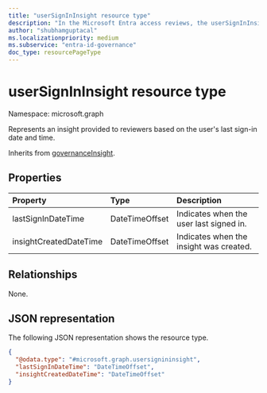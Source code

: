 ```yaml
---
title: "userSignInInsight resource type"
description: "In the Microsoft Entra access reviews, the userSignInInsight resource represents insights provided to reviewers based on the user's last sign-in date and time."
author: "shubhamguptacal"
ms.localizationpriority: medium
ms.subservice: "entra-id-governance"
doc_type: resourcePageType
---
```


# userSignInInsight resource type

Namespace: microsoft.graph

Represents an insight provided to reviewers based on the user's last sign-in date and time.

Inherits from [governanceInsight](governanceinsight.md).

## Properties
| Property    | Type   | Description |
| :---------------| :---------- | :---------- |
| lastSignInDateTime | DateTimeOffset | Indicates when the user last signed in. |
| insightCreatedDateTime | DateTimeOffset | Indicates when the insight was created. |

## Relationships
None.

## JSON representation
The following JSON representation shows the resource type.
<!-- {
  "blockType": "resource",
  "@odata.type": "microsoft.graph.usersignininsight",
  "baseType": "microsoft.graph.governanceInsight"
}
-->
``` json
{
  "@odata.type": "#microsoft.graph.usersignininsight",
  "lastSignInDateTime": "DateTimeOffset",
  "insightCreatedDateTime": "DateTimeOffset"
}
```

<!--
{
  "type": "#page.annotation",
  "description": "usersignininsight resource",
  "keywords": "",
  "section": "documentation",
  "tocPath": "",
  "suppressions": []
}
-->
